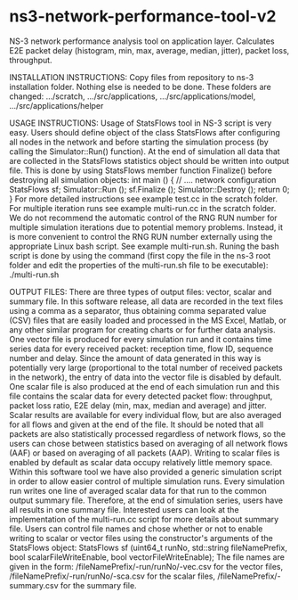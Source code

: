 # ns3-network-performance-tool-v2
NS-3 network performance analysis tool on application layer. Calculates E2E packet delay (histogram, min, max, average, median, jitter), packet loss, throughput.

INSTALLATION INSTRUCTIONS:
Copy files from repository to ns-3 installation folder. Nothing else is needed to be done.
These folders are changed:
.../scratch,
.../src/applications,
.../src/applications/model,
.../src/applications/helper

USAGE INSTRUCTIONS:
Usage of StatsFlows tool in NS-3 script is very easy. Users should define object of the class StatsFlows after configuring all nodes in the network and before starting the simulation process (by calling the Simulator::Run() function). At the end of simulation all data that are collected in the StatsFlows statistics object should be written into output file. This is done by using StatsFlows member function Finalize() before destroying all simulation objects: 
int main () {
  // .... network configuration
  StatsFlows sf;
  Simulator::Run (); 
  sf.Finalize ();
  Simulator::Destroy ();
  return 0;
}
For more detailed instructions see example test.cc in the scratch folder.
For multiple iteration runs see example multi-run.cc in the scratch folder. We do not recommend the automatic control of the RNG RUN number for multiple simulation iterations due to potential memory problems. Instead, it is more convenient to control the RNG RUN number externally using the appropriate Linux bash script. See example multi-run.sh. Runing the bash script is done by using the command (first copy the file in the ns-3 root folder and edit the properties of the multi-run.sh file to be executable):
./multi-run.sh

OUTPUT FILES:
There are three types of output files: vector, scalar and summary file. In this software release, all data are recorded in the text files using a comma as a separator, thus obtaining comma separated value (CSV) files that are easily loaded and processed in the MS Excel, Matlab, or any other similar program for creating charts or for further data analysis. 
One vector file is produced for every simulation run and it contains time series data for every received packet: reception time, flow ID, sequence number and delay. Since the amount of data generated in this way is potentially very large (proportional to the total number of received packets in the network), the entry of data into the vector file is disabled by default.
One scalar file is also produced at the end of each simulation run and this file contains the scalar data for every detected packet flow: throughput, packet loss ratio, E2E delay (min, max, median and average) and jitter. Scalar results are available for every individual flow, but are also averaged for all flows and given at the end of the file. It should be noted that all packets are also statistically processed regardless of network flows, so the users can chose between statistics based on averaging of all network flows (AAF) or based on averaging of all packets (AAP). Writing to scalar files is enabled by default as scalar data occupy relatively little memory space.
Within this software tool we have also provided a generic simulation script in order to allow easier control of multiple simulation runs. Every simulation run writes one line of averaged scalar data for that run to the common output summary file. Therefore, at the end of simulation series, users have all results in one summary file. Interested users can look at the implementation of the multi-run.cc script for more details about summary file.
Users can control file names and chose whether or not to enable writing to scalar or vector files using the constructor's arguments of the StatsFlows object:
StatsFlows sf (uint64_t runNo, std::string fileNamePrefix, bool scalarFileWriteEnable, bool vectorFileWriteEnable);
The file names are given in the form: /fileNamePrefix/-run/runNo/-vec.csv for the vector files, /fileNamePrefix/-run/runNo/-sca.csv for the scalar files, /fileNamePrefix/-summary.csv for the summary file. 


